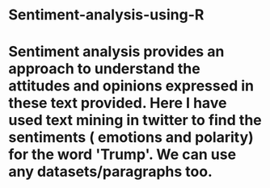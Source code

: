 # Sentiment-analysis-using-R
# Sentiment analysis provides an approach to understand the attitudes and opinions expressed in these text provided. Here I have used text mining in twitter to find the sentiments ( emotions and polarity) for the word 'Trump'. We can use any datasets/paragraphs too.
